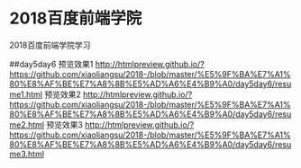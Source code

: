 # 2018百度前端学院
2018百度前端学院学习

##day5day6
预览效果1
http://htmlpreview.github.io/?https://github.com/xiaoliangsu/2018-/blob/master/%E5%9F%BA%E7%A1%80%E8%AF%BE%E7%A8%8B%E5%AD%A6%E4%B9%A0/day5day6/resume1.html
预览效果2
http://htmlpreview.github.io/?https://github.com/xiaoliangsu/2018-/blob/master/%E5%9F%BA%E7%A1%80%E8%AF%BE%E7%A8%8B%E5%AD%A6%E4%B9%A0/day5day6/resume2.html
预览效果3
http://htmlpreview.github.io/?https://github.com/xiaoliangsu/2018-/blob/master/%E5%9F%BA%E7%A1%80%E8%AF%BE%E7%A8%8B%E5%AD%A6%E4%B9%A0/day5day6/resume3.html